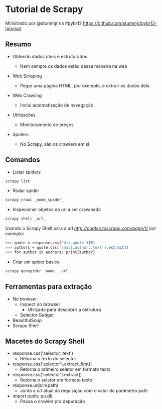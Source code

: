 # Tutorial de Scrapy
Ministrado por @stummjr na #pybr12
https://github.com/stummjr/pybr12-tutorial/

## Resumo
- Obtendo dados úteis e estruturados
  - Nem sempre os dados estão dessa maneira na web

- Web Scraping
  - Pegar uma página HTML, por exemplo, e extrair os dados dela
- Web Crawling
  - Inclui automatização de navegação

- Utilizações
  - Monitoramento de preços

- Spiders
  - No Scrapy, são os crawlers em si

## Comandos
- Listar spiders
```sh
scrapy list
```

- Rodar spider
```sh
scrapy crawl _nome_spider_
```
- Inspecionar objetos da url a ser crawleada
```sh
scrapy shell _url_
```
Usando o Scrapy Shell para a url _http://quotes.toscrape.com/page/1/_ por exemplo:
```sh
>>> quote = response.css('div.quote')[0]
>>> authors = quote.css('small.author::text').extract()
>>> for author in authors: print(author)
```

- Criar um spider básico
```sh
scrapy genspider _name_ _url_
```

## Ferramentas para extração
- No browser
  - Inspect do browser
    - Utilizado para descobrir a estrutura
  - Selector Gadget
- BeautifulSoup
- Scrapy Shell

## Macetes do Scrapy Shell
- response.css('selector::text')
  - Retorna o texto do selector
- response.css('selector').extract_first()
  - Retorna o primeiro seletor em formato texto
- response.css('selector').extract()
  - Retorna o seletor em formato texto
- response.urljoin(path)
  - Junta a url atual da requisição com o valor do parâmetro path
- import pudb; pu.db
  - Pausa o crawler pra depuração
